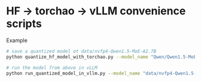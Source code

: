 # HF -> torchao -> vLLM convenience scripts

Example

```bash
# save a quantized model ot data/nvfp4-Qwen1.5-MoE-A2.7B
python quantize_hf_model_with_torchao.py --model_name "Qwen/Qwen1.5-MoE-A2.7B" --experts_only_qwen_1_5_moe_a_2_7b True --save_model_to_disk True --quant_type nvfp4

# run the model from above in vLLM
python run_quantized_model_in_vllm.py --model_name "data/nvfp4-Qwen1.5-MoE-A2.7B" --compile False
```
